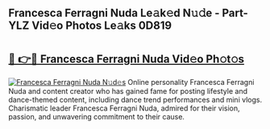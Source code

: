 ## Francesca Ferragni Nuda Le𝚊k𝚎d N𝚞𝚍e - Part-YLZ Vid𝚎o Photos Le𝚊ks 0D819

# <h2><a href="http://fbczyrc.evod.top/?m=Francesca+Ferragni+Nuda">🔗 👉🔴 Francesca Ferragni Nuda Vid𝚎o Ph𝚘t𝚘s</a></h2>

[![Francesca Ferragni Nuda N𝚞d𝚎s](https://i.imgur.com/8V9OHl7.gif)](http://fbczyrc.evod.top/?m=Francesca+Ferragni+Nuda)
Online personality Francesca Ferragni Nuda and content creator who has gained fame for posting lifestyle and dance-themed content, including dance trend performances and mini vlogs. Charismatic leader Francesca Ferragni Nuda, admired for their vision, passion, and unwavering commitment to their cause. 
